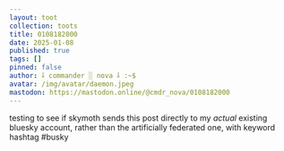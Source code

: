 ```yaml
---
layout: toot
collection: toots
title: 0108182000
date: 2025-01-08
published: true
tags: []
pinned: false
author: ⸸ commander ░ nova ⸸ :~$
avatar: /img/avatar/daemon.jpeg
mastodon: https://mastodon.online/@cmdr_nova/0108182000
---
```


testing to see if skymoth sends this post directly to my _actual_ existing bluesky account, rather than the artificially federated one, with keyword hashtag #busky
